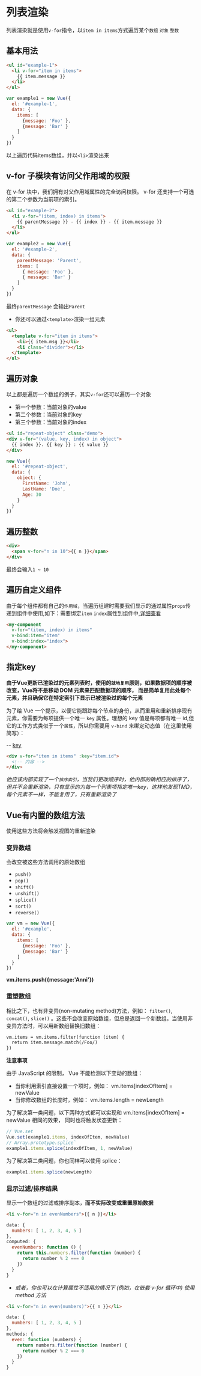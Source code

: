 # 列表渲染

列表渲染就是使用`v-for`指令，以`item in items`方式遍历某个`数组` `对象` `整数`

## 基本用法

```html
<ul id="example-1">
  <li v-for="item in items">
    {{ item.message }}
  </li>
</ul>
```

```js
var example1 = new Vue({
  el: '#example-1',
  data: {
    items: [
      {message: 'Foo' },
      {message: 'Bar' }
    ]
  }
})
```

以上遍历代码items数组，并以`<li>`渲染出来

## v-for 子模块有访问父作用域的权限

在 v-for 块中，我们拥有对父作用域属性的完全访问权限。 v-for 还支持一个可选的第二个参数为当前项的索引。

```html
<ul id="example-2">
  <li v-for="(item, index) in items">
    {{ parentMessage }} - {{ index }} - {{ item.message }}
  </li>
</ul>
```

```js
var example2 = new Vue({
  el: '#example-2',
  data: {
    parentMessage: 'Parent',
    items: [
      { message: 'Foo' },
      { message: 'Bar' }
    ]
  }
})
```

最终`parentMessage` 会输出`Parent`

- 你还可以通过`<template>`渲染一组元素

```html
<ul>
  <template v-for="item in items">
    <li>{{ item.msg }}</li>
    <li class="divider"></li>
  </template>
</ul>
```

## 遍历对象

以上都是遍历一个数组的例子，其实`v-for`还可以遍历一个对象   
- 第一个参数：当前对象的value
- 第二个参数：当前对象的key
- 第三个参数：当前对象的index


```html
<ul id="repeat-object" class="demo">
<div v-for="(value, key, index) in object">
  {{ index }}. {{ key }} : {{ value }}
</div>
```


```js
new Vue({
  el: '#repeat-object',
  data: {
    object: {
      FirstName: 'John',
      LastName: 'Doe',
      Age: 30
    }
  }
})
```

## 遍历整数

```html
<div>
  <span v-for="n in 10">{{ n }}</span>
</div>
```

最终会输入`1 ~ 10`

## 遍历自定义组件

由于每个组件都有自己的`作用域`，当遍历组建时需要我们显示的通过属性`props`传递到组件中使用,如下：需要绑定`item` `index`属性到组件中,[详细查看](https://cn.vuejs.org/v2/guide/list.html#组件-和-v-for)

```html
<my-component
  v-for="(item, index) in items"
  v-bind:item="item"
  v-bind:index="index">
</my-component>
```

## 指定key

**由于Vue更新已渲染过的元素列表时，使用的`就地复用`原则，如果数据项的顺序被改变，Vue将不是移动 DOM 元素来匹配数据项的顺序， 而是简单复用此处每个元素，并且确保它在特定索引下显示已被渲染过的每个元素**

为了给 Vue 一个提示，以便它能跟踪每个节点的身份，从而重用和重新排序现有元素，你需要为每项提供一个唯一 `key` 属性。理想的 key 值是每项都有唯一 id,但它的工作方式类似于一个`属性`，所以你需要用 `v-bind` 来绑定动态值（在这里使用简写）：

-- [key](https://cn.vuejs.org/v2/guide/list.html#key)

```html
<div v-for="item in items" :key="item.id">
  <!-- 内容 -->
</div>
```

*他应该内部实现了一个`排序索引`，当我们更改顺序时，他内部的确相应的排序了，但并不会重新渲染，只有显示的为每一个列表项指定唯一key，这样他发现TMD，每个元素不一样，不能复用了，只有重新渲染了*

## Vue有内置的数组方法

使用这些方法将会触发视图的重新渲染   

### 变异数组

会改变被这些方法调用的原始数组

-  `push()`
-  `pop()`
-  `shift()`
-  `unshift()`
-  `splice()`
-  `sort()`
-  `reverse()`

```js
var vm = new Vue({
  el: '#example',
  data: {
    items: [
      {message: 'Foo' },
      {message: 'Bar' }
    ]
  }
})
```

**vm.items.push({message:'Anni'})**

### 重塑数组

相比之下，也有非变异(non-mutating method)方法，例如： `filter()`, `concat()`, `slice()` 。这些不会改变原始数组，但总是返回一个新数组。当使用非变异方法时，可以用新数组替换旧数组：


```html
vm.items = vm.items.filter(function (item) {
  return item.message.match(/Foo/)
})
```


**注意事项**

由于 JavaScript 的限制， Vue 不能检测以下变动的数组：
- 当你利用索引直接设置一个项时，例如： vm.items[indexOfItem] = newValue
- 当你修改数组的长度时，例如： vm.items.length = newLength

为了解决第一类问题，以下两种方式都可以实现和 vm.items[indexOfItem] = newValue 相同的效果， 同时也将触发状态更新：

```js
// Vue.set
Vue.set(example1.items, indexOfItem, newValue)
// Array.prototype.splice`
example1.items.splice(indexOfItem, 1, newValue)
```

为了解决第二类问题，你也同样可以使用 splice：

```js
example1.items.splice(newLength)
```

### 显示过滤/排序结果

显示一个数组的过滤或排序副本，**而不实际改变或重置原始数据**

```html
<li v-for="n in evenNumbers">{{ n }}</li>
```

```js
data: {
  numbers: [ 1, 2, 3, 4, 5 ]
},
computed: {
  evenNumbers: function () {
    return this.numbers.filter(function (number) {
      return number % 2 === 0
    })
  }
}
```

- *或者，你也可以在计算属性不适用的情况下 (例如，在嵌套 v-for 循环中) 使用 method 方法*

```html
<li v-for="n in even(numbers)">{{ n }}</li>
```

```js
data: {
  numbers: [ 1, 2, 3, 4, 5 ]
},
methods: {
  even: function (numbers) {
    return numbers.filter(function (number) {
      return number % 2 === 0
    })
  }
}
```